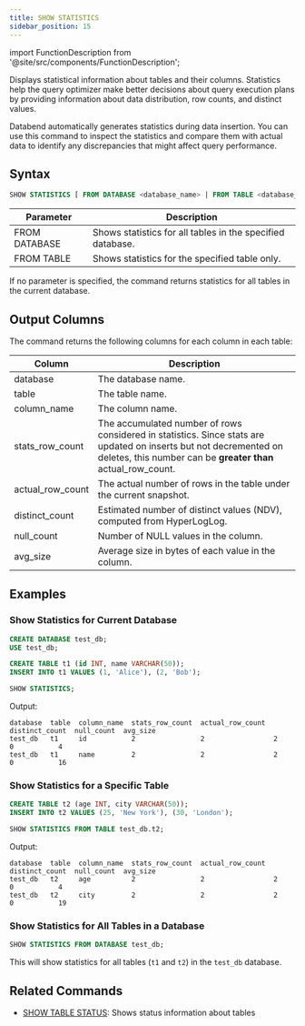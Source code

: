 ```yaml
---
title: SHOW STATISTICS
sidebar_position: 15
---
```

import FunctionDescription from '@site/src/components/FunctionDescription';

<FunctionDescription description="Introduced or updated: v1.2.802"/>

Displays statistical information about tables and their columns. Statistics help the query optimizer make better decisions about query execution plans by providing information about data distribution, row counts, and distinct values.

Databend automatically generates statistics during data insertion. You can use this command to inspect the statistics and compare them with actual data to identify any discrepancies that might affect query performance.

## Syntax

```sql
SHOW STATISTICS [ FROM DATABASE <database_name> | FROM TABLE <database_name>.<table_name> ]
```

| Parameter | Description                                                                                                                 |
|-----------|-----------------------------------------------------------------------------------------------------------------------------|
| FROM DATABASE | Shows statistics for all tables in the specified database.                                |
| FROM TABLE | Shows statistics for the specified table only.                                |

If no parameter is specified, the command returns statistics for all tables in the current database.

## Output Columns

The command returns the following columns for each column in each table:

| Column | Description                                                                                                                 |
|--------|-----------------------------------------------------------------------------------------------------------------------------|
| database | The database name.                                |
| table | The table name.                                |
| column_name | The column name.                                |
| stats_row_count | The accumulated number of rows considered in statistics. Since stats are updated on inserts but not decremented on deletes, this number can be **greater than** actual_row_count. |
| actual_row_count | The actual number of rows in the table under the current snapshot. |
| distinct_count | Estimated number of distinct values (NDV), computed from HyperLogLog. |
| null_count | Number of NULL values in the column. |
| avg_size | Average size in bytes of each value in the column. |

## Examples

### Show Statistics for Current Database

```sql
CREATE DATABASE test_db;
USE test_db;

CREATE TABLE t1 (id INT, name VARCHAR(50));
INSERT INTO t1 VALUES (1, 'Alice'), (2, 'Bob');

SHOW STATISTICS;
```

Output:
```
database  table  column_name  stats_row_count  actual_row_count  distinct_count  null_count  avg_size
test_db   t1     id           2                2                 2               0           4
test_db   t1     name         2                2                 2               0           16
```

### Show Statistics for a Specific Table

```sql
CREATE TABLE t2 (age INT, city VARCHAR(50));
INSERT INTO t2 VALUES (25, 'New York'), (30, 'London');

SHOW STATISTICS FROM TABLE test_db.t2;
```

Output:
```
database  table  column_name  stats_row_count  actual_row_count  distinct_count  null_count  avg_size
test_db   t2     age          2                2                 2               0           4
test_db   t2     city         2                2                 2               0           19
```

### Show Statistics for All Tables in a Database

```sql
SHOW STATISTICS FROM DATABASE test_db;
```

This will show statistics for all tables (`t1` and `t2`) in the `test_db` database.

## Related Commands

- [SHOW TABLE STATUS](show-table-status.md): Shows status information about tables
